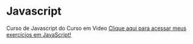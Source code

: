 # Javascript
 Curso de Javascript do Curso em Video
<a href="https://vismartins.github.io/Javascript/aula06/ex003.html" target="_blank">Clique aqui para acessar meus exercícios em JavaScript!</a>
